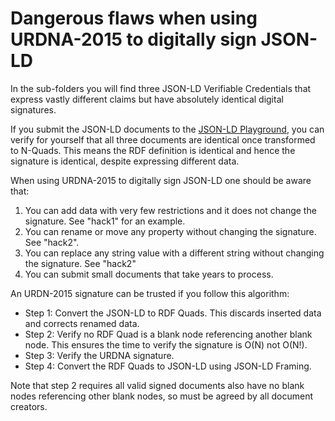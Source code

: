 # Dangerous flaws when using URDNA-2015 to digitally sign JSON-LD

In the sub-folders you will find three JSON-LD Verifiable Credentials that express vastly different claims but have absolutely identical digital signatures.

If you submit the JSON-LD documents to the [JSON-LD Playground](https://json-ld.org/playground/), you can verify for yourself that all three documents are
identical once transformed to N-Quads. This means the RDF definition is identical and hence the signature is identical, despite expressing different data.

When using URDNA-2015 to digitally sign JSON-LD one should be aware that:

1) You can add data with very few restrictions and it does not change the signature. See "hack1" for an example.
2) You can rename or move any property without changing the signature. See "hack2".
3) You can replace any string value with a different string without changing the signature. See "hack2"
4) You can submit small documents that take years to process.

An URDN-2015 signature can be trusted if you follow this algorithm:

+ Step 1: Convert the JSON-LD to RDF Quads. This discards inserted data and corrects renamed data.
+ Step 2: Verify no RDF Quad is a blank node referencing another blank node. This ensures the time to verify the signature is O(N) not O(N!). 
+ Step 3: Verify the URDNA signature.
+ Step 4: Convert the RDF Quads to JSON-LD using JSON-LD Framing.

Note that step 2 requires all valid signed documents also have no blank nodes referencing other blank nodes, so must be agreed by all document creators.


